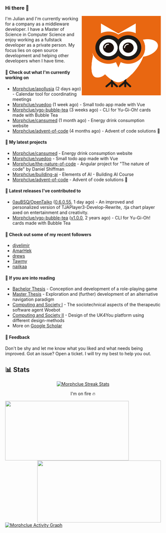 ### Hi there 👋


<img align="right" src="https://github.com/Morphclue/Morphclue/blob/master/assets/animated-logo.gif" alt="Animated Logo" width="256" height="256" />
I'm Julian and I'm currently working for a company as a middleware developer. I have a Master of Science in Computer Science and enjoy working as a fullstack developer as a private person.
My focus lies on open source development and helping other developers when I have time.

#### 👷 Check out what I'm currently working on

- [Morphclue/apollusia](https://github.com/Morphclue/apollusia) (2 days ago) - Calendar tool for coordinating meetings
- [Morphclue/vuedoo](https://github.com/Morphclue/vuedoo) (1 week ago) - Small todo app made with Vue
- [Morphclue/ygo-bubble-tea](https://github.com/Morphclue/ygo-bubble-tea) (3 weeks ago) - CLI for Yu-Gi-Oh! cards made with Bubble Tea
- [Morphclue/cansumed](https://github.com/Morphclue/cansumed) (1 month ago) - Energy drink consumption website
- [Morphclue/advent-of-code](https://github.com/Morphclue/advent-of-code) (4 months ago) - Advent of code solutions 🎄

#### 🌱 My latest projects

- [Morphclue/cansumed](https://github.com/Morphclue/cansumed) - Energy drink consumption website
- [Morphclue/vuedoo](https://github.com/Morphclue/vuedoo) - Small todo app made with Vue
- [Morphclue/the-nature-of-code](https://github.com/Morphclue/the-nature-of-code) - Angular project for &#34;The nature of code&#34; by Daniel Shiffman
- [Morphclue/building-ai](https://github.com/Morphclue/building-ai) - Elements of AI - Building AI Course
- [Morphclue/advent-of-code](https://github.com/Morphclue/advent-of-code) - Advent of code solutions 🎄

#### 🔭 Latest releases I've contributed to

- [0auBSQ/OpenTaiko](https://github.com/0auBSQ/OpenTaiko) ([0.6.0.55](https://github.com/0auBSQ/OpenTaiko/releases/tag/0.6.0.55), 1 day ago) - An improved and personalized version of TJAPlayer3-Develop-Rewrite, .tja chart player axed on entertainment and creativity.
- [Morphclue/ygo-bubble-tea](https://github.com/Morphclue/ygo-bubble-tea) ([v1.0.0](https://github.com/Morphclue/ygo-bubble-tea/releases/tag/v1.0.0), 2 years ago) - CLI for Yu-Gi-Oh! cards made with Bubble Tea

#### 👯 Check out some of my recent followers

- [djvelimir](https://github.com/djvelimir)
- [AmarHek](https://github.com/AmarHek)
- [drews](https://github.com/drews)
- [Tawmy](https://github.com/Tawmy)
- [naiikaa](https://github.com/naiikaa)

#### 📃 If you are into reading
- [Bachelor Thesis](https://github.com/Morphclue/bachelor-thesis) - Conception and development of a role-playing game
- [Master Thesis](https://github.com/Morphclue/master-thesis) - Exploration and (further) development of an alternative navigation paradigm
- [Computing and Society I](https://github.com/Morphclue/computing-and-society) - The sociotechnical aspects of the therapeutic software agent Woebot
- [Computing and Society II](https://github.com/Morphclue/computing-and-society-2) - Design of the UK4You platform using different design-methods
- More on [Google Scholar](https://scholar.google.com/citations?user=vHpStzAAAAAJ&h)

#### 💬 Feedback
Don't be shy and let me know what you liked and what needs being improved. 
Got an issue? Open a ticket. I will try my best to help you out.

## 📊 Stats

<p align="center">
  <a href="https://github.com/DenverCoder1/github-readme-streak-stats">
    <img title="🔥 Streak Stats" alt="Morphclue Streak Stats" src="http://github-readme-streak-stats.herokuapp.com?user=Morphclue&theme=dark"/>
  </a>
  <p align="center">I'm on fire 🔥</p>
</p>


<a href="https://github.com/anuraghazra/github-readme-stats">
  <img align="left" 
  src="https://github-readme-stats.vercel.app/api?username=Morphclue&show_icons=true&theme=dark&count_private=true&icon_color=0075ff&include_all_commits=true&custom_title=Morphclue%27s+GitHub+Stats"
  height="192px" width="400px"/>
</a>
<a href="https://github.com/anuraghazra/github-readme-stats">
  <img align="right" src="https://github-readme-stats.vercel.app/api/wakatime?username=Morphclue&theme=dark&layout=compact&langs_count=10" height="200px" width="400px"/>
</a>



<a href="https://github.com/ashutosh00710/github-readme-activity-graph"><img alt="Morphclue Activity Graph" 
src="https://activity-graph.herokuapp.com/graph?username=Morphclue&bg_color=141414&color=FFFFFF&line=ea8204&point=c3c3c3&hide_border=true" /></a>
